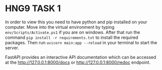 # HNG9 TASK 1 
 In order to view this you need to have python and pip installed on your computer. 
 Move into the virtual environment by typing `env/Scripts/Activate.ps1` if you are on windows.
 After that run the command `pip install -r requirements.txt` to install the required packages. 
 Then run `uvicorn main:app --reload` in your terminal to start the server.

 FastAPI provides an interactive API documentation which can be accessed at the http://127.0.0.1:8000/docs  or http://127.0.0.1:8000/redoc endpoint.